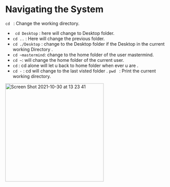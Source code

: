 # Navigating the System

```cd ``` : Change the working directory.

* ``` cd Desktop``` : here will change to Desktop folder.
* ``` cd .. ``` : Here will change the previous folder.
* ``` cd ./Desktop ``` : change to the Desktop folder if the Desktop in the current working Directory .
* ``` cd ~mastermind ```: change to the home folder of the user mastermind.
* ``` cd ~ ```: will change the home folder of  the current user.
* ``` cd ``` : cd alone will let u back to home folder when ever u are .
* ```cd -``` : cd will change to the last visted folder .
```pwd ``` : Print the current working directory.

<img width="310" alt="Screen Shot 2021-10-30 at 13 23 41" src="https://user-images.githubusercontent.com/92652606/139531034-37b00d67-bf7f-49d2-9a25-3b23de7e3775.png">



